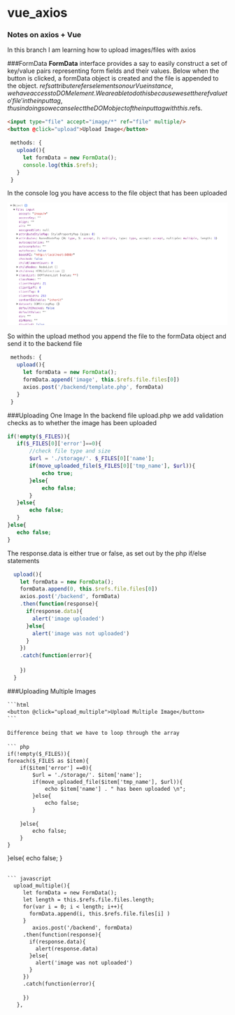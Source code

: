 # vue_axios

### Notes on axios + Vue
In this branch I am learning how to upload images/files with axios

###FormData
**FormData** interface provides a say to easily construct a set of key/value pairs representing form fields and their values. Below when the button is clicked, a formData object is created and the file is appended to the object.  $refs attribute refers elements on our Vue instance, we have access to DOM element.  We are able to do this because we set the ref value to 'file' in the input tag, thus in doing so we can select the DOM object of the input tag with this.$refs.

```html
<input type="file" accept="image/*" ref="file" multiple/>
<button @click="upload">Upload Image</button>
```

```javascript
 methods: {
   upload(){
     let formData = new FormData();
     console.log(this.$refs);
   }
 }
 ```
 In the console log you have access to the file object that has been uploaded
 
 
![alt text](https://github.com/nataliegroeneboom/axios-vue-project/blob/axios-upload/console.png)

So within the upload method you append the file to the formData object and send it to the backend file

```javascript
 methods: {
   upload(){
     let formData = new FormData();
     formData.append('image', this.$refs.file.files[0])
     axios.post('/backend/template.php', formData)
   }
 }
 ```

 ###Uploading One Image
 In the backend file upload.php we add validation checks as to whether the image has been uploaded

 ``` php
 if(!empty($_FILES)){
    if($_FILES[0]['error']==0){
        //check file type and size
        $url = './storage/'. $_FILES[0]['name'];
        if(move_uploaded_file($_FILES[0]['tmp_name'], $url)){
            echo true;
        }else{
            echo false;
        }
    }else{
        echo false;
    }
}else{
    echo false;
}
 ```

 The response.data is either true or false, as set out by the php if/else statements

 ``` javascript
   upload(){
     let formData = new FormData();
     formData.append(0, this.$refs.file.files[0])
     axios.post('/backend', formData)
     .then(function(response){
       if(response.data){
         alert('image uploaded')
       }else{
         alert('image was not uploaded')
       }
     })
     .catch(function(error){
       
     })
   }
   ```
###Uploading Multiple Images 

    ```html
    <button @click="upload_multiple">Upload Multiple Image</button>
    ```

    Difference being that we have to loop through the array

    ``` php
    if(!empty($_FILES)){
    foreach($_FILES as $item){
        if($item['error'] ==0){
            $url = './storage/'. $item['name'];
            if(move_uploaded_file($item['tmp_name'], $url)){
                echo $item['name'] . " has been uploaded \n";
            }else{
                echo false;
            }
           
        }else{
            echo false;
        }
    }
}else{
            echo false;
    }
```

``` javascript
  upload_multiple(){
     let formData = new FormData();
     let length = this.$refs.file.files.length;
     for(var i = 0; i < length; i++){
       formData.append(i, this.$refs.file.files[i] )
     }
        axios.post('/backend', formData)
     .then(function(response){
       if(response.data){
         alert(response.data)
       }else{
         alert('image was not uploaded')
       }
     })
     .catch(function(error){
       
     })
   },
   ```